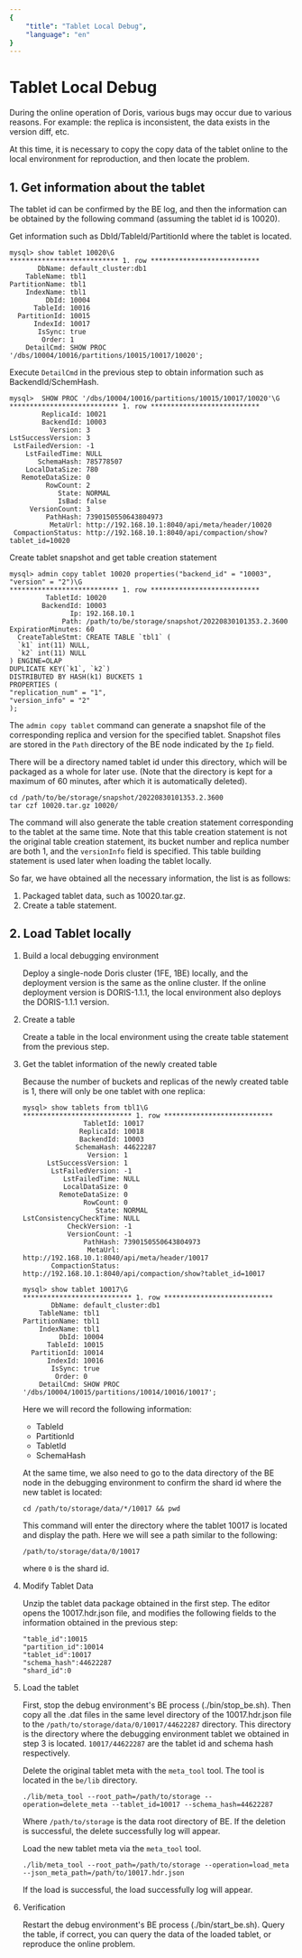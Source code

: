 ```yaml
---
{
    "title": "Tablet Local Debug",
    "language": "en"
}
---
```


# Tablet Local Debug

During the online operation of Doris, various bugs may occur due to various reasons. For example: the replica is inconsistent, the data exists in the version diff, etc.

At this time, it is necessary to copy the copy data of the tablet online to the local environment for reproduction, and then locate the problem.

## 1. Get information about the tablet

The tablet id can be confirmed by the BE log, and then the information can be obtained by the following command (assuming the tablet id is 10020).

Get information such as DbId/TableId/PartitionId where the tablet is located.

```
mysql> show tablet 10020\G
*************************** 1. row ***************************
       DbName: default_cluster:db1
    TableName: tbl1
PartitionName: tbl1
    IndexName: tbl1
         DbId: 10004
      TableId: 10016
  PartitionId: 10015
      IndexId: 10017
       IsSync: true
        Order: 1
    DetailCmd: SHOW PROC '/dbs/10004/10016/partitions/10015/10017/10020';
```

Execute `DetailCmd` in the previous step to obtain information such as BackendId/SchemHash.

```
mysql>  SHOW PROC '/dbs/10004/10016/partitions/10015/10017/10020'\G
*************************** 1. row ***************************
        ReplicaId: 10021
        BackendId: 10003
          Version: 3
LstSuccessVersion: 3
 LstFailedVersion: -1
    LstFailedTime: NULL
       SchemaHash: 785778507
    LocalDataSize: 780
   RemoteDataSize: 0
         RowCount: 2
            State: NORMAL
            IsBad: false
     VersionCount: 3
         PathHash: 7390150550643804973
          MetaUrl: http://192.168.10.1:8040/api/meta/header/10020
 CompactionStatus: http://192.168.10.1:8040/api/compaction/show?tablet_id=10020
```

Create tablet snapshot and get table creation statement

```
mysql> admin copy tablet 10020 properties("backend_id" = "10003", "version" = "2")\G
*************************** 1. row ***************************
         TabletId: 10020
        BackendId: 10003
               Ip: 192.168.10.1
             Path: /path/to/be/storage/snapshot/20220830101353.2.3600
ExpirationMinutes: 60
  CreateTableStmt: CREATE TABLE `tbl1` (
  `k1` int(11) NULL,
  `k2` int(11) NULL
) ENGINE=OLAP
DUPLICATE KEY(`k1`, `k2`)
DISTRIBUTED BY HASH(k1) BUCKETS 1
PROPERTIES (
"replication_num" = "1",
"version_info" = "2"
);
```

The `admin copy tablet` command can generate a snapshot file of the corresponding replica and version for the specified tablet. Snapshot files are stored in the `Path` directory of the BE node indicated by the `Ip` field.

There will be a directory named tablet id under this directory, which will be packaged as a whole for later use. (Note that the directory is kept for a maximum of 60 minutes, after which it is automatically deleted).

```
cd /path/to/be/storage/snapshot/20220830101353.2.3600
tar czf 10020.tar.gz 10020/
```

The command will also generate the table creation statement corresponding to the tablet at the same time. Note that this table creation statement is not the original table creation statement, its bucket number and replica number are both 1, and the `versionInfo` field is specified. This table building statement is used later when loading the tablet locally.

So far, we have obtained all the necessary information, the list is as follows:

1. Packaged tablet data, such as 10020.tar.gz.
2. Create a table statement.

## 2. Load Tablet locally

1. Build a local debugging environment

     Deploy a single-node Doris cluster (1FE, 1BE) locally, and the deployment version is the same as the online cluster. If the online deployment version is DORIS-1.1.1, the local environment also deploys the DORIS-1.1.1 version.

2. Create a table

     Create a table in the local environment using the create table statement from the previous step.

3. Get the tablet information of the newly created table

     Because the number of buckets and replicas of the newly created table is 1, there will only be one tablet with one replica:
    
    ```
    mysql> show tablets from tbl1\G
    *************************** 1. row ***************************
                   TabletId: 10017
                  ReplicaId: 10018
                  BackendId: 10003
                 SchemaHash: 44622287
                    Version: 1
          LstSuccessVersion: 1
           LstFailedVersion: -1
              LstFailedTime: NULL
              LocalDataSize: 0
             RemoteDataSize: 0
                   RowCount: 0
                      State: NORMAL
    LstConsistencyCheckTime: NULL
               CheckVersion: -1
               VersionCount: -1
                   PathHash: 7390150550643804973
                    MetaUrl: http://192.168.10.1:8040/api/meta/header/10017
           CompactionStatus: http://192.168.10.1:8040/api/compaction/show?tablet_id=10017
    ```
    
    ```
    mysql> show tablet 10017\G
    *************************** 1. row ***************************
           DbName: default_cluster:db1
        TableName: tbl1
    PartitionName: tbl1
        IndexName: tbl1
             DbId: 10004
          TableId: 10015
      PartitionId: 10014
          IndexId: 10016
           IsSync: true
            Order: 0
        DetailCmd: SHOW PROC '/dbs/10004/10015/partitions/10014/10016/10017';
    ```
    
    Here we will record the following information:
    
    * TableId
    * PartitionId
    * TabletId
    * SchemaHash

    At the same time, we also need to go to the data directory of the BE node in the debugging environment to confirm the shard id where the new tablet is located:
    
    ```
    cd /path/to/storage/data/*/10017 && pwd
    ```
    
    This command will enter the directory where the tablet 10017 is located and display the path. Here we will see a path similar to the following:
    
    ```
    /path/to/storage/data/0/10017
    ```
    
    where `0` is the shard id.
        
4. Modify Tablet Data

    Unzip the tablet data package obtained in the first step. The editor opens the 10017.hdr.json file, and modifies the following fields to the information obtained in the previous step:
    
    ```
    "table_id":10015
    "partition_id":10014
    "tablet_id":10017
    "schema_hash":44622287
    "shard_id":0
    ```

5. Load the tablet

     First, stop the debug environment's BE process (./bin/stop_be.sh). Then copy all the .dat files in the same level directory of the 10017.hdr.json file to the `/path/to/storage/data/0/10017/44622287` directory. This directory is the directory where the debugging environment tablet we obtained in step 3 is located. `10017/44622287` are the tablet id and schema hash respectively.
    
     Delete the original tablet meta with the `meta_tool` tool. The tool is located in the `be/lib` directory.
    
    ```
    ./lib/meta_tool --root_path=/path/to/storage --operation=delete_meta --tablet_id=10017 --schema_hash=44622287
    ```
    
    Where `/path/to/storage` is the data root directory of BE. If the deletion is successful, the delete successfully log will appear.
    
    Load the new tablet meta via the `meta_tool` tool.
        
    ```
    ./lib/meta_tool --root_path=/path/to/storage --operation=load_meta --json_meta_path=/path/to/10017.hdr.json
    ```
    
    If the load is successful, the load successfully log will appear.
    
6. Verification

     Restart the debug environment's BE process (./bin/start_be.sh). Query the table, if correct, you can query the data of the loaded tablet, or reproduce the online problem.
